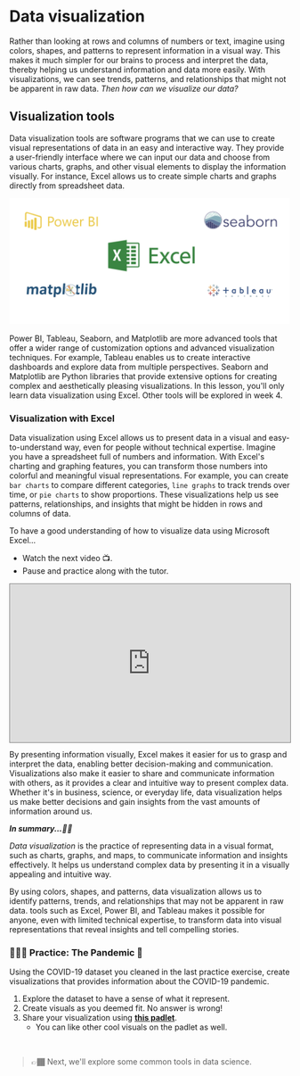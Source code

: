# Data visualization
Rather than looking at rows and columns of numbers or text, imagine using colors, shapes, and patterns to represent information in a visual way. This makes it much simpler for our brains to process and interpret the data, thereby helping us understand information and data more easily. With visualizations, we can see trends, patterns, and relationships that might not be apparent in raw data. _Then how can we visualize our data?_

## Visualization tools
Data visualization tools are software programs that we can use to create visual representations of data in an easy and interactive way. They provide a user-friendly interface where we can input our data and choose from various charts, graphs, and other visual elements to display the information visually. For instance, Excel allows us to create simple charts and graphs directly from spreadsheet data.

![data-visualization-tools](./intro-to-data/viz-tools.png)

Power BI, Tableau, Seaborn, and Matplotlib are more advanced tools that offer a wider range of customization options and advanced visualization techniques. For example, Tableau enables us to create interactive dashboards and explore data from multiple perspectives. Seaborn and Matplotlib are Python libraries that provide extensive options for creating complex and aesthetically pleasing visualizations. In this lesson, you'll only learn data visualization using Excel. Other tools will be explored in week 4.

<!-- These tools empower us to better understand and communicate data by presenting it in a visually appealing and accessible manner, facilitating insights and informed decision-making. -->

### Visualization with Excel
Data visualization using Excel allows us to present data in a visual and easy-to-understand way, even for people without technical expertise. Imagine you have a spreadsheet full of numbers and information. With Excel's charting and graphing features, you can transform those numbers into colorful and meaningful visual representations. For example, you can create `bar charts` to compare different categories, `line graphs` to track trends over time, or `pie charts` to show proportions. These visualizations help us see patterns, relationships, and insights that might be hidden in rows and columns of data. 
<aside>

To have a good understanding of how to visualize data using Microsoft Excel... 
- Watch the next video 📺.  
- Pause and practice along with the tutor.

</aside>

<div style="position: relative; padding-bottom: 56.25%; height: 0;"><iframe src="https://www.youtube.com/embed/DAU0qqh_I-A?si=0YVDn6EmA6YnVMec" title="Sample Data Science Project" frameborder="0" allow="accelerometer; autoplay; clipboard-write; encrypted-media; gyroscope; picture-in-picture" allowfullscreen style="position: absolute; top: 0; left: 0; width: 100%; height: 100%; border: 1px solid grey;"></iframe></div>


By presenting information visually, Excel makes it easier for us to grasp and interpret the data, enabling better decision-making and communication. Visualizations also make it easier to share and communicate information with others, as it provides a clear and intuitive way to present complex data. Whether it's in business, science, or everyday life, data visualization helps us make better decisions and gain insights from the vast amounts of information around us.


<aside>

**_In summary...✍🏾_**

_Data visualization_ is the practice of representing data in a visual format, such as charts, graphs, and maps, to communicate information and insights effectively. It helps us understand complex data by presenting it in a visually appealing and intuitive way. 

By using colors, shapes, and patterns, data visualization allows us to identify patterns, trends, and relationships that may not be apparent in raw data. tools such as Excel, Power BI, and Tableau makes it possible for anyone, even with limited technical expertise, to transform data into visual representations that reveal insights and tell compelling stories.

</aside>

### 👩🏾‍🎨 Practice: The Pandemic 🎯
Using the COVID-19 dataset you cleaned in the last practice exercise, create visualizations that provides information about the COVID-19 pandemic.
1. Explore the dataset to have a sense of what it represent.
2. Create visuals as you deemed fit. No answer is wrong!
3. Share your visualization using **[this padlet](https://padlet.com/curriculumpad/covid-19-visualization-khrajjuimxmd7ynx)**.
    - You can like other cool visuals on the padlet as well.

</aside>

<br>

> 👉🏾 Next, we'll explore some common tools in data science.
